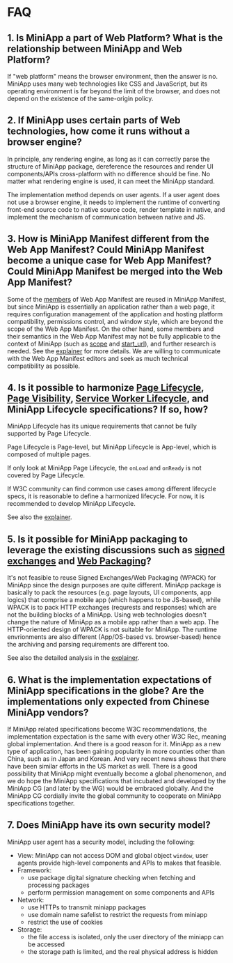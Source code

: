 # FAQ

## 1. Is MiniApp a part of Web Platform? What is the relationship between MiniApp and Web Platform?

If "web platform" means the browser environment, then the answer is no. MiniApp uses many web technologies like CSS and JavaScript, but its operating environment is far beyond the limit of the browser, and does not depend on the existence of the same-origin policy.

## 2. If MiniApp uses certain parts of Web technologies, how come it runs without a browser engine?

In principle, any rendering engine, as long as it can correctly parse the structure of MiniApp package, dereference the resources and render UI components/APIs cross-platform with no difference should be fine. No matter what rendering engine is used, it can meet the MiniApp standard.

The implementation method depends on user agents. If a user agent does not use a browser engine, it needs to implement the runtime of converting front-end source code to native source code, render template in native, and implement the mechanism of communication between native and JS.

## 3. How is MiniApp Manifest different from the Web App Manifest? Could MiniApp Manifest become a unique case for Web App Manifest? Could MiniApp Manifest be merged into the Web App Manifest?

Some of the [members](https://www.w3.org/TR/appmanifest/#webappmanifest-dictionary) of Web App Manifest are reused in MiniApp Manifest, but since MiniApp is essentially an application rather than a web page, it requires configuration management of the application and hosting platform compatibility, permissions control, and window style, which are beyond the scope of the Web App Manifest. On the other hand, some members and their semantics in the Web App Manifest may not be fully applicable to the context of MiniApp (such as [scope](https://www.w3.org/TR/appmanifest/#scope-member) and [start_url](https://www.w3.org/TR/appmanifest/#start_url-member)), and further research is needed. See the [explainer](https://github.com/w3c/miniapp/blob/main/specs/manifest/docs/explainer.md) for more details. We are willing to communicate with the Web App Manifest editors and seek as much technical compatibility as possible.

## 4. Is it possible to harmonize [Page Lifecycle](https://wicg.github.io/page-lifecycle/), [Page Visibility](https://w3c.github.io/page-visibility/), [Service Worker Lifecycle](https://developers.google.com/web/fundamentals/primers/service-workers/lifecycle), and MiniApp Lifecycle specifications? If so, how?

MiniApp Lifecycle has its unique requirements that cannot be fully supported by Page Lifecycle.

Page Lifecycle is Page-level, but MiniApp Lifecycle is App-level, which is composed of multiple pages.

If only look at MiniApp Page Lifecycle, the `onLoad` and `onReady` is not covered by Page Lifecycle.

If W3C community can find common use cases among different lifecycle specs, it is reasonable to define a harmonized lifecycle. For now, it is recommended to develop MiniApp Lifecycle.

See also the [explainer](https://github.com/w3c/miniapp/blob/main/specs/lifecycle/docs/explainer.md).

## 5. Is it possible for MiniApp packaging to leverage the existing discussions such as [signed exchanges](https://wicg.github.io/webpackage/draft-yasskin-http-origin-signed-responses.html) and [Web Packaging](https://www.w3.org/TR/2015/WD-web-packaging-20150115/)?

It's not feasible to reuse Signed Exchanges/Web Packaging (WPACK) for MiniApp since the design purposes are quite different. MiniApp package is basically to pack the resources (e.g. page layouts, UI components, app logics) that comprise a mobile app (which happens to be JS-based), while WPACK is to pack HTTP exchanges (requrests and responses) which are not the building blocks of a MiniApp. Using web technologies doesn't change the nature of MiniApp as a mobile app rather than a web app. The HTTP-oriented design of WPACK is not suitable for MiniApp. The runtime envrionments are also different (App/OS-based vs. browser-based) hence the archiving and parsing requirements are different too.

See also the detailed analysis in the [explainer](https://github.com/w3c/miniapp/blob/main/specs/packaging/docs/explainer.md).

## 6. What is the implementation expectations of MiniApp specifications in the globe? Are the implementations only expected from Chinese MiniApp vendors?

If MiniApp related specifications become W3C recommendations, the implementation expectation is the same with every other W3C Rec, meaning global implementation. And there is a good reason for it. MiniApp as a new type of application, has been gaining popularity in more counties other than China, such as in Japan and Korean. And very recent news shows that there have been similar efforts in the US market as well. There is a good possibility that MiniApp might eventually become a global phenomenon, and we do hope the MiniApp specifications that incubated and developed by the MiniApp CG (and later by the WG) would be embraced globally. And the MiniApp CG cordially invite the global community to cooperate on MiniApp specifications together.

## 7. Does MiniApp have its own security model?

MiniApp user agent has a security model, including the following:

- View: MiniApp can not access DOM and global object `window`, user agents provide high-level components and APIs to makes that feasible.
- Framework:
  - use package digital signature checking when fetching and processing packages
  - perform permission management on some components and APIs
- Network:
  - use HTTPs to transmit miniapp packages
  - use domain name safelist to restrict the requests from miniapp
  - restrict the use of cookies
- Storage:
  - the file access is isolated, only the user directory of the miniapp can be accessed
  - the storage path is limited, and the real physical address is hidden
